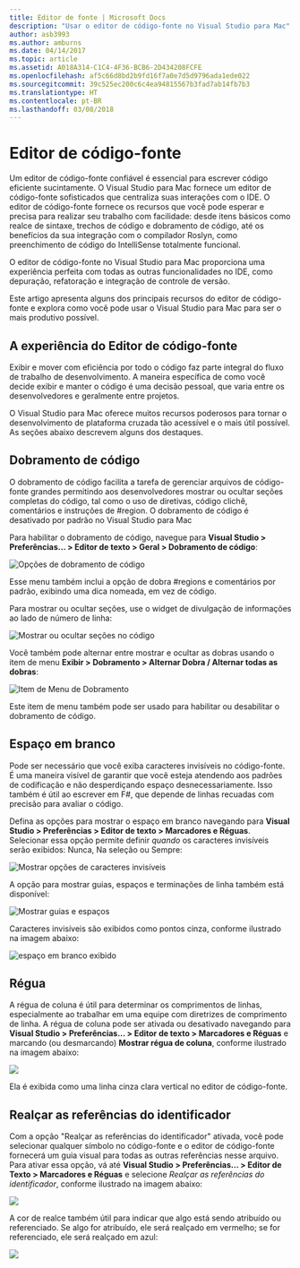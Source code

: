 ```yaml
---
title: Editor de fonte | Microsoft Docs
description: "Usar o editor de código-fonte no Visual Studio para Mac"
author: asb3993
ms.author: amburns
ms.date: 04/14/2017
ms.topic: article
ms.assetid: A018A314-C1C4-4F36-BCB6-2D434208FCFE
ms.openlocfilehash: af5c66d8bd2b9fd16f7a0e7d5d9796ada1ede022
ms.sourcegitcommit: 39c525ec200c6c4ea94815567b3fad7ab14fb7b3
ms.translationtype: HT
ms.contentlocale: pt-BR
ms.lasthandoff: 03/08/2018
---
```

# <a name="source-editor"></a>Editor de código-fonte

Um editor de código-fonte confiável é essencial para escrever código eficiente sucintamente. O Visual Studio para Mac fornece um editor de código-fonte sofisticados que centraliza suas interações com o IDE. O editor de código-fonte fornece os recursos que você pode esperar e precisa para realizar seu trabalho com facilidade: desde itens básicos como realce de sintaxe, trechos de código e dobramento de código, até os benefícios da sua integração com o compilador Roslyn, como preenchimento de código do IntelliSense totalmente funcional.

O editor de código-fonte no Visual Studio para Mac proporciona uma experiência perfeita com todas as outras funcionalidades no IDE, como depuração, refatoração e integração de controle de versão.

Este artigo apresenta alguns dos principais recursos do editor de código-fonte e explora como você pode usar o Visual Studio para Mac para ser o mais produtivo possível.

## <a name="the-source-editor-experience"></a>A experiência do Editor de código-fonte

Exibir e mover com eficiência por todo o código faz parte integral do fluxo de trabalho de desenvolvimento. A maneira específica de como você decide exibir e manter o código é uma decisão pessoal, que varia entre os desenvolvedores e geralmente entre projetos.

O Visual Studio para Mac oferece muitos recursos poderosos para tornar o desenvolvimento de plataforma cruzada tão acessível e o mais útil possível. As seções abaixo descrevem alguns dos destaques.


## <a name="code-folding"></a>Dobramento de código

O dobramento de código facilita a tarefa de gerenciar arquivos de código-fonte grandes permitindo aos desenvolvedores mostrar ou ocultar seções completas do código, tal como o uso de diretivas, código clichê, comentários e instruções de #region. O dobramento de código é desativado por padrão no Visual Studio para Mac

Para habilitar o dobramento de código, navegue para **Visual Studio > Preferências... > Editor de texto > Geral > Dobramento de código**:

![Opções de dobramento de código](media/source-editor-image1.png)

Esse menu também inclui a opção de dobra #regions e comentários por padrão, exibindo uma dica nomeada, em vez de código.

Para mostrar ou ocultar seções, use o widget de divulgação de informações ao lado de número de linha:

 ![Mostrar ou ocultar seções no código](media/source-editor-image2.png)

Você também pode alternar entre mostrar e ocultar as dobras usando o item de menu **Exibir > Dobramento > Alternar Dobra / Alternar todas as dobras**:

 ![Item de Menu de Dobramento](media/source-editor-image19.png)

Este item de menu também pode ser usado para habilitar ou desabilitar o dobramento de código.

## <a name="white-space"></a>Espaço em branco

Pode ser necessário que você exiba caracteres invisíveis no código-fonte. É uma maneira visível de garantir que você esteja atendendo aos padrões de codificação e não desperdiçando espaço desnecessariamente. Isso também é útil ao escrever em F#, que depende de linhas recuadas com precisão para avaliar o código.

Defina as opções para mostrar o espaço em branco navegando para **Visual Studio > Preferências > Editor de texto > Marcadores e Réguas**. Selecionar essa opção permite definir _quando_ os caracteres invisíveis serão exibidos: Nunca, Na seleção ou Sempre:

 ![Mostrar opções de caracteres invisíveis](media/source-editor-image3.png)

A opção para mostrar guias, espaços e terminações de linha também está disponível:

 ![Mostrar guias e espaços](media/source-editor-image4.png)

 Caracteres invisíveis são exibidos como pontos cinza, conforme ilustrado na imagem abaixo:

 ![espaço em branco exibido](media/source-editor-image22.png)


## <a name="ruler"></a>Régua

A régua de coluna é útil para determinar os comprimentos de linhas, especialmente ao trabalhar em uma equipe com diretrizes de comprimento de linha. A régua de coluna pode ser ativada ou desativado navegando para **Visual Studio > Preferências... > Editor de texto > Marcadores e Réguas** e marcando (ou desmarcando) **Mostrar régua de coluna**, conforme ilustrado na imagem abaixo:

 ![](media/source-editor-image5.png)

 Ela é exibida como uma linha cinza clara vertical no editor de código-fonte.


## <a name="highlight-identifier-references"></a>Realçar as referências do identificador

Com a opção "Realçar as referências do identificador" ativada, você pode selecionar qualquer símbolo no código-fonte e o editor de código-fonte fornecerá um guia visual para todas as outras referências nesse arquivo. Para ativar essa opção, vá até **Visual Studio > Preferências... > Editor de Texto > Marcadores e Réguas** e selecione _Realçar as referências do identificador_, conforme ilustrado na imagem abaixo:

![](media/source-editor-image6.png)

A cor de realce também útil para indicar que algo está sendo atribuído ou referenciado. Se algo for atribuído, ele será realçado em vermelho; se for referenciado, ele será realçado em azul:

![](media/source-editor-image7.png)



